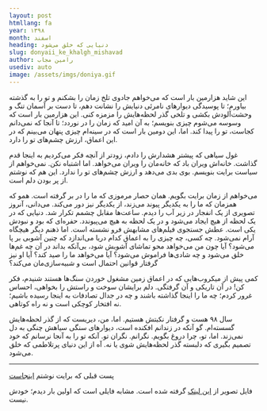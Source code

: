 ```yaml
---
layout: post
htmllang: fa
year: ۱۳۹۸
month: اسفند
heading: دنیایی که خلق می‌شود
slug: donyaii_ke_khalgh_mishavad
author: رامین مجاب
usediv: auto
image: /assets/imgs/doniya.gif
---
```


این شاید هزارمین بار است که می‌خواهم جادوی تلخ زمان را بشکنم و تو را به گذشته بیاورم؛ تا پوسیدگی دیوارهای نامرئی دنیایش را نشانت دهم، تا دست بر آسمان تنگ و وحشت‌آلودش بکشی و تلخی گذر لحظه‌هایش را مزمزه کنی. این هزارمین بار است که وسوسه می‌شوم چیزی بنویسم؛ به آن امید که زمان را در نوردد؛ تا آنجا که نمی‌دانم کجاست، تو را پیدا کند. اما، این دومین بار است که در سینه‌ام چیزی پنهان می‌بینم که در این اعماق، ارزش چشم‌های تو را دارد.

غول سیاهی که پیشتر هشدارش را دادم، زودتر از آنچه فکر می‌کردیم به اینجا قدم گذاشت. خانه‌اش ویران باد که خانه‌مان را ویران می‌خواهد. اما اشتباه نکن. نمی‌خواهم از سیاست برایت بنویسم. بوی بدی می‌دهد و ارزش چشم‌های تو را ندارد. این هم که نوشتم از پر بودن دلم است.

می‌خواهم از زمان برایت بگویم. همان حصار مرموزی که ما را در بر گرفته است. همو که همزمان که ما را به یکدیگر پیوند می‌زند، از یکدیگر نیز دور می‌کند. می‌دانی، آنروز تصویری از یک انفجار در زیر آب را دیدم. ساعت‌ها مقابل چشمم تکرار شد. دنیایی که در یک لحظه از هیچ ایجاد می‌شود و در یک لحظه به هیچ می‌پیوندد. حفره‌ای که بود و نبودش یکی است. عطش جستجوی فیلم‌های مشابهش فرو نشسته است. اما ذهنم دیگر هیچگاه آرام نمی‌شود. چه کسی، چه چیزی را به اعماق کدام دریا می‌اندازد که چنین آشوبی بر پا می‌شود؟ آیا چون من می‌خواهد محو تماشای آشوبش شود، بی‌آنکه بداند در آن چه غم‌ها خلق می‌شود و چه شادی‌ها فراموش می‌شود؟ آیا می‌خواهد ما را صید کند؟ آیا او نیز گرفتار قوانین احتمال است و شبیه‌سازی‌مان می‌کند؟

کمی پیش از میکروب‌هایی که در اعماق زمین مشغول خوردن سنگ‌ها هستند شنیدم، فکر کن! در آن تاریکی و آن گرفتگی. دلم برایشان سوخت و راستش را بخواهی، احساس غرور کردم؛ چه ما را اینجا گذاشته باشند و چه در جدال تصادفات به اینجا رسیده باشیم؛ نه افتخار کوچکی است و نه راه کوتاهی.

سال ۹۸ هست و گرفتار نکبتش هستیم. اما، من، دیریست که از گذر لحظه‌هایش گسسته‌ام. گو آنکه در زندانم افکنده است، دیوارهای سنگی سیاهش چنگی به دل نمی‌زند. اما، تو، چرا دروغ بگویم. نگرانم. نگران تو. آنکه تو را به آنجا نرسانم که خود تصمیم بگیری که دلبسته گذر لحظه‌هایش شوی یا نه. آه از این دنیای پرتلاطمی که خلق می‌شود.

---
پست قبلی که برایت نوشتم [اینجاست](https://rmojab63.github.io/2017/05/22/in_niz_gozasht.html)

فایل تصویر از [این لینک](https://www.reddit.com/r/woahdude/comments/567wac/underwater_explosion_in_slow_motion/) گرفته شده است. مشابه فایلی است که اولین بار دیدم؛ خودش نیست.





